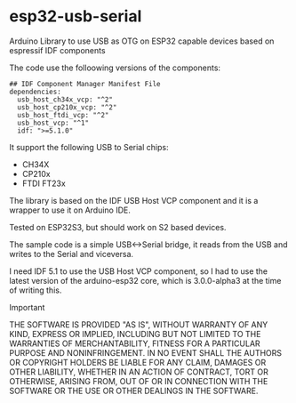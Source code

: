 # esp32-usb-serial
Arduino Library to use USB as OTG on ESP32 capable devices based on espressif IDF components

The code use the folloowing versions of the components:
```
## IDF Component Manager Manifest File
dependencies:
  usb_host_ch34x_vcp: "^2"
  usb_host_cp210x_vcp: "^2"
  usb_host_ftdi_vcp: "^2"
  usb_host_vcp: "^1"
  idf: ">=5.1.0"
```

It support the following USB to Serial chips:
- CH34X
- CP210x
- FTDI FT23x 

The library is based on the IDF USB Host VCP component and it is a wrapper to use it on Arduino IDE.

Tested on ESP32S3, but should work on S2 based devices.

The sample code is a simple USB<->Serial bridge, it reads from the USB and writes to the Serial and viceversa.

I need IDF 5.1 to use the USB Host VCP component, so I had to use the latest version of the arduino-esp32 core, which is 3.0.0-alpha3 at the time of writing this.

> [!IMPORTANT]  
>
>THE SOFTWARE IS PROVIDED "AS IS", WITHOUT WARRANTY OF ANY KIND, EXPRESS OR IMPLIED, INCLUDING BUT NOT LIMITED TO THE WARRANTIES OF MERCHANTABILITY, FITNESS FOR A PARTICULAR PURPOSE AND NONINFRINGEMENT. IN NO EVENT SHALL THE AUTHORS OR COPYRIGHT HOLDERS BE LIABLE FOR ANY CLAIM, DAMAGES OR OTHER LIABILITY, WHETHER IN AN ACTION OF CONTRACT, TORT OR OTHERWISE, ARISING FROM, OUT OF OR IN CONNECTION WITH THE SOFTWARE OR THE USE OR OTHER DEALINGS IN THE SOFTWARE.